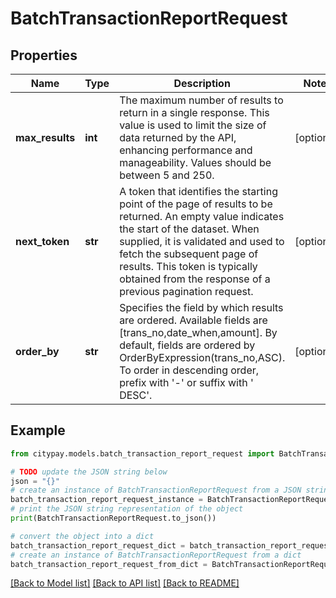 # BatchTransactionReportRequest


## Properties

Name | Type | Description | Notes
------------ | ------------- | ------------- | -------------
**max_results** | **int** | The maximum number of results to return in a single response. This value is used to limit the size of data returned by the API, enhancing performance and manageability. Values should be between 5 and 250. | [optional] 
**next_token** | **str** | A token that identifies the starting point of the page of results to be returned. An empty value indicates the start of the dataset. When supplied, it is validated and used to fetch the subsequent page of results. This token is typically obtained from the response of a previous pagination request. | [optional] 
**order_by** | **str** | Specifies the field by which results are ordered. Available fields are [trans_no,date_when,amount]. By default, fields are ordered by OrderByExpression(trans_no,ASC). To order in descending order, prefix with &#39;-&#39; or suffix with &#39; DESC&#39;. | [optional] 

## Example

```python
from citypay.models.batch_transaction_report_request import BatchTransactionReportRequest

# TODO update the JSON string below
json = "{}"
# create an instance of BatchTransactionReportRequest from a JSON string
batch_transaction_report_request_instance = BatchTransactionReportRequest.from_json(json)
# print the JSON string representation of the object
print(BatchTransactionReportRequest.to_json())

# convert the object into a dict
batch_transaction_report_request_dict = batch_transaction_report_request_instance.to_dict()
# create an instance of BatchTransactionReportRequest from a dict
batch_transaction_report_request_from_dict = BatchTransactionReportRequest.from_dict(batch_transaction_report_request_dict)
```
[[Back to Model list]](../README.md#documentation-for-models) [[Back to API list]](../README.md#documentation-for-api-endpoints) [[Back to README]](../README.md)



